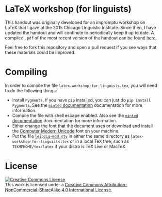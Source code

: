 # LaTeX workshop (for linguists)

This handout was originally developed for an impromptu workshop on LaTeX that I gave at the 2015 Chicago Linguistic Institute.
Since then, I have updated the handout and will continute to periodically keep it up to date.
A compiled `.pdf` of the most recent version of the handout can be found [here][handout].

Feel free to fork this repository and open a pull request if you see ways that these materials could be improved.

# Compiling

In order to compile the file `latex-workshop-for-linguists.tex`, you will need to do the following things:

* Install `Pygments`. If you have `pip` installed, you can just do `pip install Pygments`. See the [`minted` documentation][minted] documentation for more information.
* Compile the file with shell escape enabled. Also see the [`minted` documentation][minted] documentation for more information.
* Either change the font that the document uses or download and install the [Computer Modern Unicode][cm-unicode] font on your machine.
* Put the file [`leipzig-mod.sty`][leipzig-mod] in either the same directory as `latex-workshop-for-linguists.tex` or in a local TeX tree, such as `TEXMFHOME/tex/latex` if your distro is TeX Live or MacTeX.

# License

<a rel="license" href="http://creativecommons.org/licenses/by-nc-sa/4.0/"><img alt="Creative Commons License" style="border-width:0" src="https://i.creativecommons.org/l/by-nc-sa/4.0/88x31.png" /></a><br />This work is licensed under a <a rel="license" href="http://creativecommons.org/licenses/by-nc-sa/4.0/">Creative Commons Attribution-NonCommercial-ShareAlike 4.0 International License</a>.

[handout]: http://adamliter.org/content/LaTeX/latex-workshop-for-linguists.pdf
[minted]: http://texdoc.net/texmf-dist/doc/latex/minted/minted.pdf
[cm-unicode]: http://sourceforge.net/projects/cm-unicode/
[leipzig-mod]: https://github.com/adamliter/TeXnology/blob/master/TEXMFHOME/tex/latex/leipzig-mod.sty
